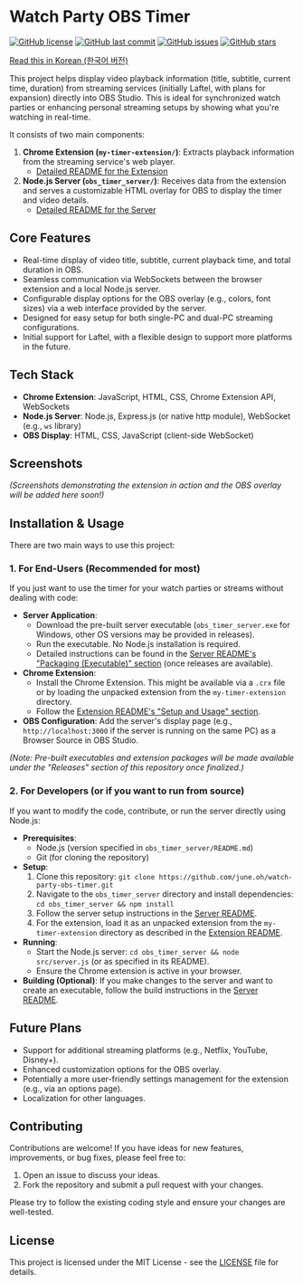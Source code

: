 # Watch Party OBS Timer

[![GitHub license](https://img.shields.io/badge/license-MIT-blue.svg)](./LICENSE)
[![GitHub last commit](https://img.shields.io/github/last-commit/june.oh/watch-party-obs-timer)](https://github.com/june.oh/watch-party-obs-timer/commits/main)
[![GitHub issues](https://img.shields.io/github/issues/june.oh/watch-party-obs-timer)](https://github.com/june.oh/watch-party-obs-timer/issues)
[![GitHub stars](https://img.shields.io/github/stars/june.oh/watch-party-obs-timer?style=social)](https://github.com/june.oh/watch-party-obs-timer/stargazers)
<!-- [![GitHub release (latest by date)](https://img.shields.io/github/v/release/june.oh/watch-party-obs-timer)](https://github.com/june.oh/watch-party-obs-timer/releases/latest) -->
<!-- [![Build Status](https://github.com/june.oh/watch-party-obs-timer/actions/workflows/main.yml/badge.svg)](https://github.com/june.oh/watch-party-obs-timer/actions/workflows/main.yml) -->

[Read this in Korean (한국어 버전)](./README.ko.md)

This project helps display video playback information (title, subtitle, current time, duration) from streaming services (initially Laftel, with plans for expansion) directly into OBS Studio. This is ideal for synchronized watch parties or enhancing personal streaming setups by showing what you're watching in real-time.

It consists of two main components:

1.  **Chrome Extension (`my-timer-extension/`)**: Extracts playback information from the streaming service's web player.
    *   [Detailed README for the Extension](./my-timer-extension/README.md)
2.  **Node.js Server (`obs_timer_server/`)**: Receives data from the extension and serves a customizable HTML overlay for OBS to display the timer and video details.
    *   [Detailed README for the Server](./obs_timer_server/README.md)

## Core Features

*   Real-time display of video title, subtitle, current playback time, and total duration in OBS.
*   Seamless communication via WebSockets between the browser extension and a local Node.js server.
*   Configurable display options for the OBS overlay (e.g., colors, font sizes) via a web interface provided by the server.
*   Designed for easy setup for both single-PC and dual-PC streaming configurations.
*   Initial support for Laftel, with a flexible design to support more platforms in the future.

## Tech Stack

*   **Chrome Extension**: JavaScript, HTML, CSS, Chrome Extension API, WebSockets
*   **Node.js Server**: Node.js, Express.js (or native http module), WebSocket (e.g., `ws` library)
*   **OBS Display**: HTML, CSS, JavaScript (client-side WebSocket)

## Screenshots

*(Screenshots demonstrating the extension in action and the OBS overlay will be added here soon!)*

## Installation & Usage

There are two main ways to use this project:

### 1. For End-Users (Recommended for most)

If you just want to use the timer for your watch parties or streams without dealing with code:

*   **Server Application**:
    *   Download the pre-built server executable (`obs_timer_server.exe` for Windows, other OS versions may be provided in releases).
    *   Run the executable. No Node.js installation is required.
    *   Detailed instructions can be found in the [Server README's "Packaging (Executable)" section](./obs_timer_server/README.md#packaging-executable) (once releases are available).
*   **Chrome Extension**:
    *   Install the Chrome Extension. This might be available via a `.crx` file or by loading the unpacked extension from the `my-timer-extension` directory.
    *   Follow the [Extension README's "Setup and Usage" section](./my-timer-extension/README.md#setup-and-usage).
*   **OBS Configuration**: Add the server's display page (e.g., `http://localhost:3000` if the server is running on the same PC) as a Browser Source in OBS Studio.

*(Note: Pre-built executables and extension packages will be made available under the "Releases" section of this repository once finalized.)*

### 2. For Developers (or if you want to run from source)

If you want to modify the code, contribute, or run the server directly using Node.js:

*   **Prerequisites**:
    *   Node.js (version specified in `obs_timer_server/README.md`)
    *   Git (for cloning the repository)
*   **Setup**:
    1.  Clone this repository: `git clone https://github.com/june.oh/watch-party-obs-timer.git`
    2.  Navigate to the `obs_timer_server` directory and install dependencies: `cd obs_timer_server && npm install`
    3.  Follow the server setup instructions in the [Server README](./obs_timer_server/README.md#setup-and-usage).
    4.  For the extension, load it as an unpacked extension from the `my-timer-extension` directory as described in the [Extension README](./my-timer-extension/README.md#setup-and-usage).
*   **Running**:
    *   Start the Node.js server: `cd obs_timer_server && node src/server.js` (or as specified in its README).
    *   Ensure the Chrome extension is active in your browser.
*   **Building (Optional)**: If you make changes to the server and want to create an executable, follow the build instructions in the [Server README](./obs_timer_server/README.md#packaging-executable).

## Future Plans

*   Support for additional streaming platforms (e.g., Netflix, YouTube, Disney+).
*   Enhanced customization options for the OBS overlay.
*   Potentially a more user-friendly settings management for the extension (e.g., via an options page).
*   Localization for other languages.

## Contributing

Contributions are welcome! If you have ideas for new features, improvements, or bug fixes, please feel free to:

1.  Open an issue to discuss your ideas.
2.  Fork the repository and submit a pull request with your changes.

Please try to follow the existing coding style and ensure your changes are well-tested.

## License

This project is licensed under the MIT License - see the [LICENSE](./LICENSE) file for details. 
